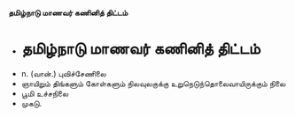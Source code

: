 **தமிழ்நாடு மாணவர் கணினித் திட்டம்**
- # தமிழ்நாடு மாணவர் கணினித் திட்டம்
- n. (வான்.) புவிச்சேணிலை
- ஞாயிறும் திங்களும் கோள்களும் நிலவுலகுக்கு உறுநெடுந்தொலைவாயிருக்கும் நிலை
- பூமி உச்சநிலை
- முகடு.

